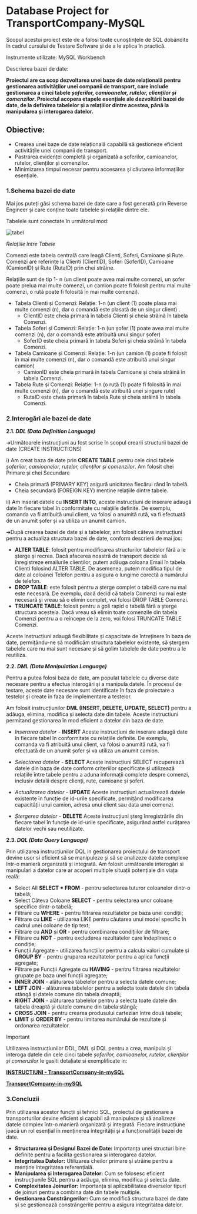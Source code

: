  # **Database Project for  TransportCompany-MySQL**
 
Scopul acestui proiect este de a folosi toate cunoștințele de SQL dobândite în cadrul cursului de Testare Software și de a le aplica în practică.

Instrumente utilizate: MySQL Workbench

Descrierea bazei de date: 

**Proiectul are ca scop dezvoltarea unei baze de date relațională pentru gestionarea activităților unei companii de transport, care include gestionarea a cinci tabele _șoferilor, camioanelor, rutelor, clienților și comenzilor_. Proiectul acopera etapele esențiale ale dezvoltării bazei de date, de la definirea tabelelor și a relațiilor dintre acestea, până la manipularea și interogarea datelor.** 

## Obiective:

- Crearea unei baze de date relațională capabilă să gestioneze eficient activitățile unei companii de transport.
- Pastrarea evidenței completă și organizată a șoferilor, camioanelor, rutelor, clienților și comenzilor.
- Minimizarea timpul necesar pentru accesarea și căutarea informațiilor esențiale.

### 1.Schema bazei de date

Mai jos puteți găsi schema bazei de date care a fost generată prin Reverse Engineer și care conține toate tabelele și relațiile dintre ele.

Tabelele sunt conectate în următorul mod:

![tabel](https://github.com/user-attachments/assets/972fb765-9bbd-45dc-aafc-951d8522304e)

*Relațiile între Tabele*

Comenzi este tabela centrală care leagă Clienti, Soferi, Camioane și Rute.
Comenzi are referințe la Clienti (ClientID), Soferi (SoferID), Camioane (CamionID) și Rute (RutaID) prin chei străine.

Relațiile sunt de tip 1- n (un client poate avea mai multe comenzi, un șofer poate prelua mai multe comenzi, un camion poate fi folosit pentru mai multe comenzi, o rută poate fi folosită în mai multe comenzi).
- Tabela Clienti și Comenzi: Relație: 1-n (un client (1) poate plasa mai multe comenzi (n), dar o comandă este plasată de un singur client) .
   - ClientID este cheia primară în tabela Clienti și cheia străină în tabela Comenzi.
- Tabela Soferi și Comenzi: Relație: 1-n (un șofer (1) poate avea mai multe comenzi (n), dar o comandă este atribuită unui singur șofer)
   - SoferID este cheia primară în tabela Soferi și cheia străină în tabela Comenzi.
- Tabela Camioane și Comenzi: Relație: 1-n (un camion (1) poate fi folosit în mai multe comenzi (n), dar o comandă este atribuită unui singur
camion)
   - CamionID este cheia primară în tabela Camioane și cheia străină în tabela Comenzi.
- Tabela Rute și Comenzi: Relație: 1-n (o rută (1) poate fi folosită în mai multe comenzi (n), dar o comandă este atribuită unei singure rute)
   - RutaID este cheia primară în tabela Rute și cheia străină în tabela Comenzi.

### 2.Interogări ale bazei de date

**2.1. _DDL (Data Definition Language)_**

➔Următoarele instrucțiuni au fost scrise în scopul crearii structurii bazei de date (CREATE INSTRUCTIONS)

i) Am creat baza de date prin **CREATE TABLE** pentru cele cinci tabele _șoferilor, camioanelor, rutelor, clienților și comenzilor_.
Am folosit chei Primare și chei Secundare
- Cheia primară (PRIMARY KEY) asigură unicitatea fiecărui rând în tabelă.
- Cheia secundară (FOREIGN KEY) menține relațiile dintre tabele.
  
ii) Am inserat datele cu **INSERT INTO**, aceste instrucțiuni de inserare adaugă date în fiecare tabel în conformitate cu relațiile definite.
De exemplu, comanda va fi atribuită unui client, va folosi o anumită rută, va fi efectuată de un anumit șofer și va utiliza un anumit camion.

➔După crearea bazei de date și a tabelelor, am folosit câteva instrucțiuni pentru a actualiza structura bazei de date, conform descrierii de mai jos:
- **ALTER TABLE**: folosit pentru modificarea structurilor tabelelor fără a le șterge și recrea. Dacă afacerea noastră de transport decide să înregistreze emailurile clienților, putem adăuga coloana Email în tabela Clienti folosind ALTER TABLE. De asemenea, putem modifica tipul de date al coloanei Telefon pentru a asigura o lungime corectă a numărului de telefon.
- **DROP TABLE**: este folosit pentru a șterge complet o tabelă care nu mai este necesară. De exemplu, dacă decid că tabela Comenzi nu mai este necesară și vreau să o elimin complet, voi folosi DROP TABLE Comenzi.
- **TRUNCATE TABLE**: folosit pentru a goli rapid o tabelă fără a șterge structura acesteia. Dacă vreau să elimin toate comenzile din tabela Comenzi pentru a o reîncepe de la zero, voi folosi TRUNCATE TABLE Comenzi.
  
 Aceste instrucțiuni adaugă flexibilitate și capacitate de întreținere în baza de date, permițându-ne să modificăm structura tabelelor existente, să ștergem tabelele care nu mai sunt necesare și să golim tabelele de date pentru a le reutiliza.

**2.2. _DML (Data Manipulation Language)_**

Pentru a putea folosi baza de date, am populat tabelele cu diverse date necesare pentru a efectua interogări și a manipula datele. În procesul de testare, aceste date necesare sunt identificate în faza de proiectare a testelor și create în faza de implementare a testelor.

Am folosit instrucțiunilor **DML (INSERT, DELETE, UPDATE, SELECT)** pentru a adăuga, elimina, modifica și selecta date din tabele. Aceste instructiuni permitand gestionarea în mod eficient a datelor din baza de date.

- _Inserarea datelor_ - **INSERT**
 Aceste instrucțiuni de inserare adaugă date în fiecare tabel în conformitate cu relațiile definite. De exemplu, comanda va fi atribuită unui client, va folosi o anumită rută, va fi efectuată de un anumit șofer și va utiliza un anumit camion.

- _Selectarea datelor_ - **SELECT**
 Aceste instrucțiuni SELECT recuperează datele din baza de date conform criteriilor specificate și utilizează relațiile între tabele pentru a aduna informații complete despre comenzi, inclusiv detalii despre clienți, rute, camioane și șoferi.

- _Actualizarea datelor_ - **UPDATE**
 Aceste instrucțiuni actualizează datele existente în funcție de id-urile specificate, permițând modificarea capacității unui camion, adresa unui client sau data unei comenzi.

- _Ștergerea datelor_ - **DELETE**
 Aceste instrucțiuni șterg înregistrările din fiecare tabel în funcție de id-urile specificate, asigurând astfel curățarea datelor vechi sau neutilizate.

**2.3. _DQL (Data Query Language)_**

 Prin utilizarea instrucțiunilor DQL in gestionarea proiectului de transport devine usor si eficient să se manipuleze și să se analizeze datele complexe într-o manieră organizată și integrată. Am folosit următoarele interogări si manipulari a datelor care ar acoperi multiple situații potențiale din viața reală:
- Select All **SELECT * FROM** - pentru selectarea tuturor coloanelor dintr-o tabelă;
- Select Câteva Coloane **SELECT** - pentru selectarea unor coloane specifice dintr-o tabelă;
- Filtrare cu **WHERE** - pentru filtrarea rezultatelor pe baza unei condiții;
- Filtrare cu **LIKE** - utilizarea LIKE pentru căutarea unui model specific în cadrul unei coloane de tip text; 
- Filtrare cu **AND** și **OR** - pentru combinarea condițiilor de filtrare;
- Filtrare cu **NOT** - pentru excluderea rezultatelor care îndeplinesc o condiție;
- Funcții Agregate - utilizarea funcțiilor pentru a calcula valori cumulate și **GROUP BY** - pentru gruparea rezultatelor pentru a aplica funcții agregate;
- Filtrare pe Funcții Agregate cu **HAVING** - pentru filtrarea rezultatelor grupate pe baza unei funcții agregate;
- **INNER JOIN** - alăturarea tabelelor pentru a selecta datele comune;
- **LEFT JOIN** - alăturarea tabelelor pentru a selecta toate datele din tabela stângă și datele comune din tabela dreaptă;
- **RIGHT JOIN** - alăturarea tabelelor pentru a selecta toate datele din tabela dreaptă și datele comune din tabela stângă;
- **CROSS JOIN** - pentru crearea produsului cartezian între două tabele;
- **LIMIT** și **ORDER BY** - pentru limitarea numărului de rezultate și ordonarea rezultatelor.

>[!IMPORTANT]
>Utilizarea instrucțiunilor DDL, DML și DQL pentru a crea, manipula și interoga datele din cele cinci tabele _șoferilor, camioanelor, rutelor, clienților și comenzilor_ le gasiti detaliate si exemplificate in:
>
> **[INSTRUCTIUNI - TransportCompany-in-mySQL ](https://github.com/AnnaVoica/TransportCompany-MySQL/blob/main/INSTRUCTIUNI%20-%20TransportCompany-in-mySQL.pdf)**
>
> **[TransportCompany-in-mySQL](https://github.com/AnnaVoica/TransportCompany-MySQL/blob/main/TransportCompany-in-mySQL.sql)**
 
### 3.Concluzii
Prin utilizarea acestor funcții și tehnici SQL, proiectul de gestionare a transporturilor devine eficient și capabil să manipuleze și să analizeze datele complex într-o manieră organizată și integrată. Fiecare instrucțiune joacă un rol esențial în menținerea integrității și a funcționalității bazei de date.
- **Structurarea și Designul Bazei de Date:** Importanța unei structuri bine definite pentru a facilita gestionarea și interogarea datelor.
- **Integritatea Datelor:** Utilizarea cheilor primare și străine pentru a menține integritatea referențială.
- **Manipularea și Interogarea Datelor:** Cum se folosesc eficient instrucțiunile SQL pentru a adăuga, elimina, modifica și selecta date.
- **Complexitatea Joinurilor:** Importanța și aplicabilitatea diverselor tipuri de joinuri pentru a combina date din tabele multiple.
- **Gestionarea Constrângerilor:** Cum se modifică structura bazei de date și se gestionează constrângerile pentru a asigura integritatea datelor.
